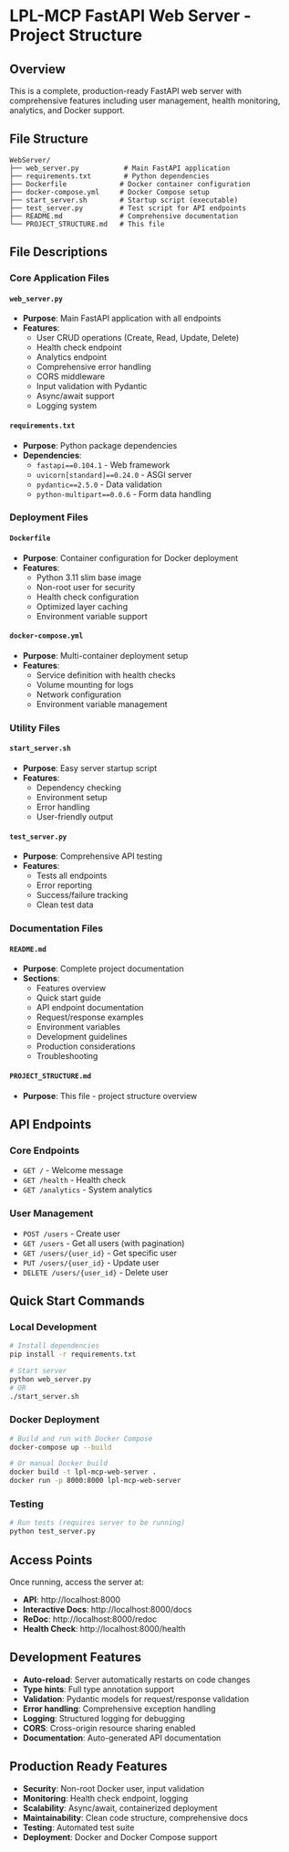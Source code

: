 # LPL-MCP FastAPI Web Server - Project Structure

## Overview
This is a complete, production-ready FastAPI web server with comprehensive features including user management, health monitoring, analytics, and Docker support.

## File Structure

```
WebServer/
├── web_server.py           # Main FastAPI application
├── requirements.txt        # Python dependencies
├── Dockerfile             # Docker container configuration
├── docker-compose.yml     # Docker Compose setup
├── start_server.sh        # Startup script (executable)
├── test_server.py         # Test script for API endpoints
├── README.md              # Comprehensive documentation
└── PROJECT_STRUCTURE.md   # This file
```

## File Descriptions

### Core Application Files

#### `web_server.py`
- **Purpose**: Main FastAPI application with all endpoints
- **Features**:
  - User CRUD operations (Create, Read, Update, Delete)
  - Health check endpoint
  - Analytics endpoint
  - Comprehensive error handling
  - CORS middleware
  - Input validation with Pydantic
  - Async/await support
  - Logging system

#### `requirements.txt`
- **Purpose**: Python package dependencies
- **Dependencies**:
  - `fastapi==0.104.1` - Web framework
  - `uvicorn[standard]==0.24.0` - ASGI server
  - `pydantic==2.5.0` - Data validation
  - `python-multipart==0.0.6` - Form data handling

### Deployment Files

#### `Dockerfile`
- **Purpose**: Container configuration for Docker deployment
- **Features**:
  - Python 3.11 slim base image
  - Non-root user for security
  - Health check configuration
  - Optimized layer caching
  - Environment variable support

#### `docker-compose.yml`
- **Purpose**: Multi-container deployment setup
- **Features**:
  - Service definition with health checks
  - Volume mounting for logs
  - Network configuration
  - Environment variable management

### Utility Files

#### `start_server.sh`
- **Purpose**: Easy server startup script
- **Features**:
  - Dependency checking
  - Environment setup
  - Error handling
  - User-friendly output

#### `test_server.py`
- **Purpose**: Comprehensive API testing
- **Features**:
  - Tests all endpoints
  - Error reporting
  - Success/failure tracking
  - Clean test data

### Documentation Files

#### `README.md`
- **Purpose**: Complete project documentation
- **Sections**:
  - Features overview
  - Quick start guide
  - API endpoint documentation
  - Request/response examples
  - Environment variables
  - Development guidelines
  - Production considerations
  - Troubleshooting

#### `PROJECT_STRUCTURE.md`
- **Purpose**: This file - project structure overview

## API Endpoints

### Core Endpoints
- `GET /` - Welcome message
- `GET /health` - Health check
- `GET /analytics` - System analytics

### User Management
- `POST /users` - Create user
- `GET /users` - Get all users (with pagination)
- `GET /users/{user_id}` - Get specific user
- `PUT /users/{user_id}` - Update user
- `DELETE /users/{user_id}` - Delete user

## Quick Start Commands

### Local Development
```bash
# Install dependencies
pip install -r requirements.txt

# Start server
python web_server.py
# OR
./start_server.sh
```

### Docker Deployment
```bash
# Build and run with Docker Compose
docker-compose up --build

# Or manual Docker build
docker build -t lpl-mcp-web-server .
docker run -p 8000:8000 lpl-mcp-web-server
```

### Testing
```bash
# Run tests (requires server to be running)
python test_server.py
```

## Access Points

Once running, access the server at:
- **API**: http://localhost:8000
- **Interactive Docs**: http://localhost:8000/docs
- **ReDoc**: http://localhost:8000/redoc
- **Health Check**: http://localhost:8000/health

## Development Features

- **Auto-reload**: Server automatically restarts on code changes
- **Type hints**: Full type annotation support
- **Validation**: Pydantic models for request/response validation
- **Error handling**: Comprehensive exception handling
- **Logging**: Structured logging for debugging
- **CORS**: Cross-origin resource sharing enabled
- **Documentation**: Auto-generated API documentation

## Production Ready Features

- **Security**: Non-root Docker user, input validation
- **Monitoring**: Health check endpoint, logging
- **Scalability**: Async/await, containerized deployment
- **Maintainability**: Clean code structure, comprehensive docs
- **Testing**: Automated test suite
- **Deployment**: Docker and Docker Compose support 